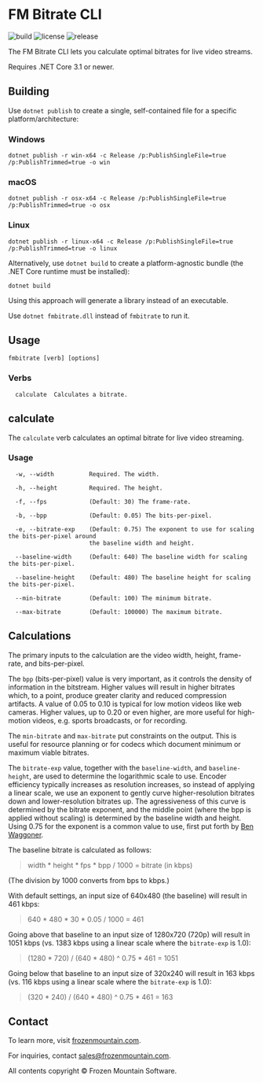 # FM Bitrate CLI

![build](https://github.com/frozenmountain/fm-bitrate/workflows/build/badge.svg) ![license](https://img.shields.io/badge/License-MIT-yellow.svg) ![release](https://img.shields.io/github/v/release/frozenmountain/fm-bitrate.svg)

The FM Bitrate CLI lets you calculate optimal bitrates for live video streams.

Requires .NET Core 3.1 or newer.

## Building

Use `dotnet publish` to create a single, self-contained file for a specific platform/architecture:

### Windows
```
dotnet publish -r win-x64 -c Release /p:PublishSingleFile=true /p:PublishTrimmed=true -o win
```

### macOS
```
dotnet publish -r osx-x64 -c Release /p:PublishSingleFile=true /p:PublishTrimmed=true -o osx
```

### Linux
```
dotnet publish -r linux-x64 -c Release /p:PublishSingleFile=true /p:PublishTrimmed=true -o linux
```

Alternatively, use `dotnet build` to create a platform-agnostic bundle (the .NET Core runtime must be installed):

```
dotnet build
```

Using this approach will generate a library instead of an executable.

Use `dotnet fmbitrate.dll` instead of `fmbitrate` to run it.

## Usage

```
fmbitrate [verb] [options]
```

### Verbs
```
  calculate  Calculates a bitrate.
```

## calculate

The `calculate` verb calculates an optimal bitrate for live video streaming.

### Usage
```
  -w, --width          Required. The width.

  -h, --height         Required. The height.

  -f, --fps            (Default: 30) The frame-rate.

  -b, --bpp            (Default: 0.05) The bits-per-pixel.

  -e, --bitrate-exp    (Default: 0.75) The exponent to use for scaling the bits-per-pixel around
                       the baseline width and height.

  --baseline-width     (Default: 640) The baseline width for scaling the bits-per-pixel.

  --baseline-height    (Default: 480) The baseline height for scaling the bits-per-pixel.

  --min-bitrate        (Default: 100) The minimum bitrate.

  --max-bitrate        (Default: 100000) The maximum bitrate.
```

## Calculations
The primary inputs to the calculation are the video width, height, frame-rate, and bits-per-pixel.

The `bpp` (bits-per-pixel) value is very important, as it controls the density of information in the bitstream. Higher values will result in higher bitrates which, to a point, produce greater clarity and reduced compression artifacts. A value of 0.05 to 0.10 is typical for low motion videos like web cameras. Higher values, up to 0.20 or even higher, are more useful for high-motion videos, e.g. sports broadcasts, or for recording.

The `min-bitrate` and `max-bitrate` put constraints on the output. This is useful for resource planning or for codecs which document minimum or maximum viable bitrates.

The `bitrate-exp` value, together with the `baseline-width`, and `baseline-height`, are used to determine the logarithmic scale to use. Encoder efficiency typically increases as resolution increases, so instead of applying a linear scale, we use an exponent to gently curve higher-resolution bitrates down and lower-resolution bitrates up. The agressiveness of this curve is determined by the bitrate exponent, and the middle point (where the bpp is applied without scaling) is determined by the baseline width and height. Using 0.75 for the exponent is a common value to use, first put forth by [Ben Waggoner](https://www.amazon.com/Compression-Great-Video-Audio-Master-ebook/dp/B00BEGBYUO).

The baseline bitrate is calculated as follows:

> width * height * fps * bpp / 1000 = bitrate (in kbps)

(The division by 1000 converts from bps to kbps.)

With default settings, an input size of 640x480 (the baseline) will result in 461 kbps:

> 640 * 480 * 30 * 0.05 / 1000 = 461

Going above that baseline to an input size of 1280x720 (720p) will result in 1051 kbps (vs. 1383 kbps using a linear scale where the `bitrate-exp` is 1.0):

> (1280 * 720) / (640 * 480) ^ 0.75 * 461 = 1051

Going below that baseline to an input size of 320x240 will result in 163 kbps (vs. 116 kbps using a linear scale where the `bitrate-exp` is 1.0):

> (320 * 240) / (640 * 480) ^ 0.75 * 461 = 163

## Contact

To learn more, visit [frozenmountain.com](https://www.frozenmountain.com).

For inquiries, contact [sales@frozenmountain.com](mailto:sales@frozenmountain.com).

All contents copyright © Frozen Mountain Software.
